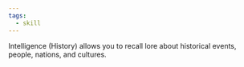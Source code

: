 ```yaml
---
tags:
  - skill
---
```

Intelligence (History) allows you to recall lore about historical events, people, nations, and cultures.